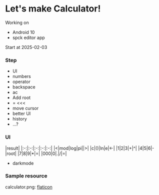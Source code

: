 # Let's make Calculator!

Working on
- Android 10
- spck editor app

Start at 2025-02-03

### Step
- UI
- numbers
- operator
- backspace
- ac
- Add root
- = <<<
- move cursor
- better UI
- history
- ...?

### UI
|result|
|:-:|:-:|:-:|:-:|:-:|
|<|mod|log|pi||>|
|c|()|ln|e|<-|
|1|2|3|+|^|
|4|5|6|-|root|
|7|8|9|*|=|
|000|0|.|/|=|

- darkmode

### Sample resource

calculator.png: [flaticon](https://www.flaticon.com/free-icon/calculator_2374370)